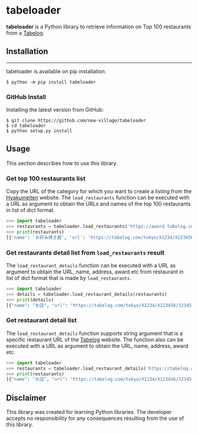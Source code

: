 # tabeloader
**tabeloader** is a Python library to retrieve information on Top 100 restaurants from a [Tabelog](https://tabelog.com/en/).

## Installation  
----------------------
tabeloader is available on pip installation.
```shell
$ python -m pip install tabeloader
```
  
### GitHub Install
Installing the latest version from GitHub:  
```shell
$ git clone https://github.com/new-village/tabeloader
$ cd tabeloader
$ python setup.py install
```
    
## Usage
This section describes how to use this library.  
  
### Get top 100 restaurants list
Copy the URL of the category for which you want to create a listing from the [Hyakumeiten](https://award.tabelog.com/hyakumeiten) website. The `load_restaurants` function can be executed with a URL as argument to obtain the URLs and names of the top 100 restaurants in list of dict format.
```python
>>> import tabeloader
>>> restaurants = tabeloader.load_restaurants('https://award.tabelog.com/hyakumeiten/okonomiyaki')
>>> print(restaurants)
[{'name': 'お好み焼き屋', 'url': 'https://tabelog.com/tokyo/X1234/X123456/12345678/', 'category': 'お好み焼き 百名店 2024'}, ...]
```

### Get restaurants detail list from `load_restaurants` result
The `load_restaurant_details` function can be executed with a URL as argument to obtain the URL, name, address, award etc from restaurant in list of dict format that is made by `load_restaurants`.
```python
>>> import tabeloader
>>> details = tabeloader.load_restaurant_details(restaurants)
>>> print(details)
[{"name": "お店", "url": "https://tabelog.com/tokyo/X1234/X123456/12345678/", "rate": "2.14", "bookmark": "12",  "comment": "4", "address": "東京都 千代田区 12", "latitude": "31.37949403848039", "longitude": "130.44756924746517", "award": "定食 百名店 2021"}, ...]
```

### Get restaurant detail list
The `load_restaurant_details` function supports string argument that is a specific restaurant URL of the [Tabelog](https://tabelog.com/en/) website. The function also can be executed with a URL as argument to obtain the URL, name, address, award etc.
```python
>>> import tabeloader
>>> restaurants = tabeloader.load_restaurant_details('https://tabelog.com/tokyo/X1234/X123456/12345678/')
>>> print(restaurants)
[{"name": "お店", "url": "https://tabelog.com/tokyo/X1234/X123456/12345678/", "rate": "2.14", "bookmark": "12",  "comment": "4", "address": "東京都 千代田区 12", "latitude": "31.37949403848039", "longitude": "130.44756924746517", "award": "定食 百名店 2021"}]
```

## Disclaimer
This library was created for learning Python libraries. The developer accepts no responsibility for any consequences resulting from the use of this library.  
